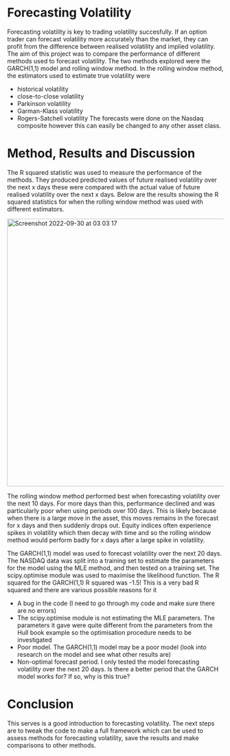 # Forecasting Volatility
Forecasting volatility is key to trading volatility succesfully. If an option trader can forecast volatility more accurately than the market, they can profit from the difference between realised volatility and implied volatility. The aim of this project was to compare the performance of different methods used to forecast volatility. The two methods explored were the GARCH(1,1) model and rolling window method. In the rolling window method, the estimators used to estimate true volatility were 
- historical volatility
- close-to-close volatility
- Parkinson volatility
- Garman-Klass volatility
- Rogers-Satchell volatility
The forecasts were done on the Nasdaq composite however this can easily be changed to any other asset class.

# Method, Results and Discussion
The R squared statistic was used to measure the performance of the methods. They produced predicted values of  future realised volatility over the next x days these were compared with the actual value of future realised volatility over the next x days. Below are the results showing the R squared statistics for when the rolling window method was used with different estimators.

<img width="622" alt="Screenshot 2022-09-30 at 03 03 17" src="https://user-images.githubusercontent.com/108612856/193174305-62cd9093-eaeb-4882-88c7-208d6c3403b8.png">

The rolling window method performed best when forecasting volatility over the next 10 days. For more days than this, performance declined and was particularly poor when using periods over 100 days. This is likely because when there is a large move in the asset, this moves remains in the forecast for x days and then suddenly drops out. Equity indices often experience spikes in volatility which then decay with time and so the rolling window method would perform badly for x days after a large spike in volatility.

The GARCH(1,1) model was used to forecast volatility over the next 20 days. The NASDAQ data was split into a training set to estimate the parameters for the model using the MLE method, and then tested on a training set. The scipy.optimise module was used to maximise the likelihood function. The R squared for the GARCH(1,1) R squared was -1.5! This is a very bad R squared and there are various possible reasons for it
- A bug in the code (I need to go through my code and make sure there are no errors)
- The scipy.optimise module is not estimating the MLE parameters. The parameters it gave were quite different from the parameters from the Hull book example so the optimisation procedure needs to be investigated
- Poor model. The GARCH(1,1) model may be a poor model (look into research on the model and see what other results are)
- Non-optimal forecast period. I only tested the model forecasting volatility over the next 20 days. Is there a better period that the GARCH model works for? If so, why is this true?

# Conclusion
This serves is a good introduction to forecasting volatility. The next steps are to tweak the code to make a full framework which can be used to assess methods for forecasting volatility, save the results and make comparisons to other methods.
